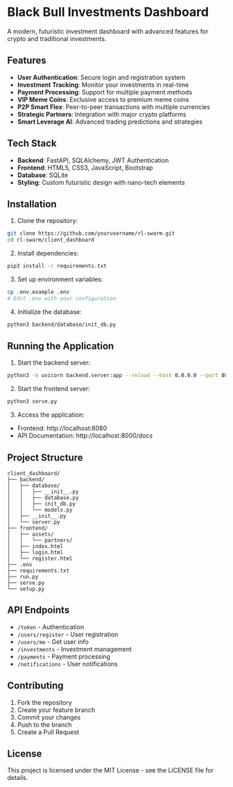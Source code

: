 # Black Bull Investments Dashboard

A modern, futuristic investment dashboard with advanced features for crypto and traditional investments.

## Features

- **User Authentication**: Secure login and registration system
- **Investment Tracking**: Monitor your investments in real-time
- **Payment Processing**: Support for multiple payment methods
- **VIP Meme Coins**: Exclusive access to premium meme coins
- **P2P Smart Flex**: Peer-to-peer transactions with multiple currencies
- **Strategic Partners**: Integration with major crypto platforms
- **Smart Leverage AI**: Advanced trading predictions and strategies

## Tech Stack

- **Backend**: FastAPI, SQLAlchemy, JWT Authentication
- **Frontend**: HTML5, CSS3, JavaScript, Bootstrap
- **Database**: SQLite
- **Styling**: Custom futuristic design with nano-tech elements

## Installation

1. Clone the repository:
```bash
git clone https://github.com/yourusername/rl-swarm.git
cd rl-swarm/client_dashboard
```

2. Install dependencies:
```bash
pip3 install -r requirements.txt
```

3. Set up environment variables:
```bash
cp .env.example .env
# Edit .env with your configuration
```

4. Initialize the database:
```bash
python3 backend/database/init_db.py
```

## Running the Application

1. Start the backend server:
```bash
python3 -m uvicorn backend.server:app --reload --host 0.0.0.0 --port 8000
```

2. Start the frontend server:
```bash
python3 serve.py
```

3. Access the application:
- Frontend: http://localhost:8080
- API Documentation: http://localhost:8000/docs

## Project Structure

```
client_dashboard/
├── backend/
│   ├── database/
│   │   ├── __init__.py
│   │   ├── database.py
│   │   ├── init_db.py
│   │   └── models.py
│   ├── __init__.py
│   └── server.py
├── frontend/
│   ├── assets/
│   │   └── partners/
│   ├── index.html
│   ├── login.html
│   └── register.html
├── .env
├── requirements.txt
├── run.py
├── serve.py
└── setup.py
```

## API Endpoints

- `/token` - Authentication
- `/users/register` - User registration
- `/users/me` - Get user info
- `/investments` - Investment management
- `/payments` - Payment processing
- `/notifications` - User notifications

## Contributing

1. Fork the repository
2. Create your feature branch
3. Commit your changes
4. Push to the branch
5. Create a Pull Request

## License

This project is licensed under the MIT License - see the LICENSE file for details. 
